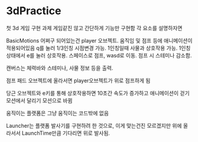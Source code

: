 # 3dPractice
첫 3d 게임 구현 과제
게임같진 않고 간단하게 기능만 구현함
각 요소를 설명하자면

BasicMotions 어쩌구 되어있는건 player 오브젝트. 움직임 및 점프 등에 애니메이션이 적용되어있음
q를 눌러 1/3인칭 시점변경 가능. 1인칭일때 사물과 상호작용 가능.
1인칭 상태에서 e를 눌러 상호작용.
스페이스로 점프, wasd로 이동. 점프 시 스테미나 감소함.

캔버스는 체력바와 스테미나, 사물 정보 등을 출력.

점프 패드 오브젝트에 올라서면 player오브젝트가 위로 점프하게 됨

당근 오브젝트와 e키를 통해 상호작용하면 10초간 속도가 증가하고 애니메이션이 걷기 모션에서 달리기 모션으로 바뀜

움직이는 플랫폼은 그냥 움직이는 코드밖에 없음

Launcher는 플랫폼 발사기를 구현하려 한 것으로, 이게 맞는건진 모르겠지만 위에 올라서서 LaunchTime만큼 기다리면 위로 발사됨.
